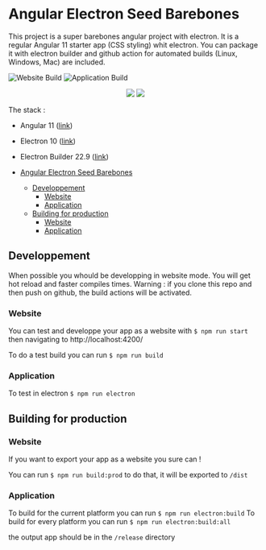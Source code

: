 # Angular Electron Seed Barebones

This project is a super barebones angular project with electron. It is a regular Angular 11 starter app (CSS styling) whit electron.
You can package it with electron builder and github action for automated builds (Linux, Windows, Mac) are included.

![Website Build](https://github.com/Mrgove10/angular-electron-minimal/workflows/Website%20Build/badge.svg)
![Application Build](https://github.com/Mrgove10/angular-electron-minimal/workflows/Application%20Build/badge.svg)

<p align="center">
  <img src="https://angular.io/assets/images/logos/angular/angular.png">
    <img src="https://upload.wikimedia.org/wikipedia/commons/thumb/9/91/Electron_Software_Framework_Logo.svg/250px-Electron_Software_Framework_Logo.svg.png">
</p>

The stack :

- Angular 11 ([link](https://angular.io/))
- Electron 10 ([link](https://www.electronjs.org/))
- Electron Builder 22.9 ([link](https://www.electron.build/))

- [Angular Electron Seed Barebones](#angular-electron-seed-barebones)
  - [Developpement](#developpement)
    - [Website](#website)
    - [Application](#application)
  - [Building for production](#building-for-production)
    - [Website](#website-1)
    - [Application](#application-1)

## Developpement

When possible you whould be developping in website mode. You will get hot reload and faster compiles times.
Warning : if you clone this repo and then push on github, the build actions will be activated.

### Website

You can test and developpe your app as a website with ```$ npm run start``` then navigating to http://localhost:4200/

To do a test build you can run ```$ npm run build```

### Application

To test in electron ```$ npm run electron```

## Building for production

### Website

If you want to export your app as a website you sure can !

You can run ```$ npm run build:prod``` to do that, it will be exported to `/dist`

### Application

To build for the current platform you can run ```$ npm run electron:build```
To build for every platform you can run ```$ npm run electron:build:all```

the output app should be in the `/release` directory
